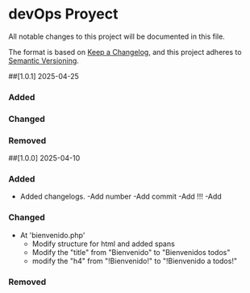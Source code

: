 # devOps Proyect
All notable changes to this project will be documented in this file.

The format is based on [Keep a Changelog](https://keepachangelog.com/en/1.0.0/),
and this project adheres to [Semantic Versioning](https://semver.org/spec/v2.0.0.html).

##[1.0.1] 2025-04-25
### Added

### Changed

### Removed

##[1.0.0] 2025-04-10

### Added
- Added changelogs.
-Add number
-Add commit
-Add !!!
-Add

### Changed

- At 'bienvenido.php'
	- Modify structure for html and added spans
	- Modify the "title" from "Bienvenido" to "Bienvenidos todos"
	- modify the "h4" from "!Bienvenido!" to  "!Bienvenido a todos!" 
	
	
### Removed

